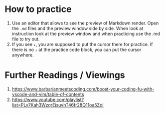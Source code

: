 # How to practice

1. Use an editor that allows to see the preview of Markdown render. Open the `.md` files and the preview window side by side. When look at instruction look at the preview window and when practicing use the .md file to try out. 
2. If you see `↓`, you are supposed to put the cursor there for practice. 
If there is no `↓` at the practice code block, you can put the cursor anywhere.


# Further Readings / Viewings

1. https://www.barbarianmeetscoding.com/boost-your-coding-fu-with-vscode-and-vim/table-of-contents
2. https://www.youtube.com/playlist?list=PLy7Kah3WzqrEjsuvhT46fr28Q11oa5ZoI
